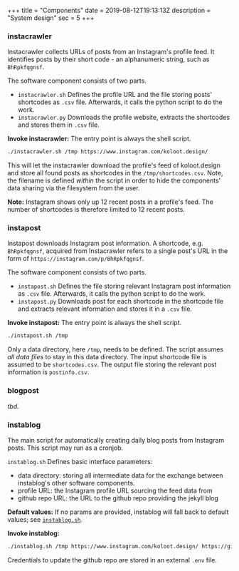 +++
title = "Components"
date = 2019-08-12T19:13:13Z
description = "System design"
sec = 5
+++

### instacrawler

Instacrawler collects URLs of posts from an Instagram's profile feed. It identifies posts by their short code - an alphanumeric string, such as `BhRpkfqgnsf`.

The software component consists of two parts.

* `instacrawler.sh` Defines the profile URL and the file storing posts' shortcodes as `.csv` file. Afterwards, it calls the python script to do the work.
* `instacrawler.py` Downloads the profile website, extracts the shortcodes and stores them in `.csv` file.

**Invoke instacrawler:** The entry point is always the shell script.

``` bash
./instacrawler.sh /tmp https://www.instagram.com/koloot.design/
```

This will let the instacrawler download the profile's feed of koloot.design and store all found posts as shortcodes in the `/tmp/shortcodes.csv`. Note, the filename is defined _within_ the script in order to hide the components' data sharing via the filesystem from the user.

**Note:** Instagram shows only up 12 recent posts in a profile's feed. The number of shortcodes is therefore limited to 12 recent posts.

### instapost

Instapost downloads Instagram post information. A shortcode, e.g. `BhRpkfqgnsf`, acquired from Instacrawler refers to a single post's URL in the form of `https://instagram.com/p/BhRpkfqgnsf`.


The software component consists of two parts.

* `instapost.sh` Defines the file storing relevant Instagram post information as `.csv` file. Afterwards, it calls the python script to do the work.
* `instapost.py` Downloads post for each shortcode in the shortcode file and extracts relevant information and stores it in a `.csv` file.

**Invoke instapost:** The entry point is always the shell script.

``` bash
./instapost.sh /tmp
```

Only a data directory, here `/tmp`, needs to be defined. The script assumes _all data files_ to stay in this data directory. The input shortcode file is assumed to be `shortcodes.csv`. The output file storing the relevant post information is `postinfo.csv`.


### blogpost

_tbd._


### instablog

The main script for automatically creating daily blog posts from Instagram posts. This script may run as a cronjob.

`instablog.sh` Defines basic interface parameters:

* data directory: storing all intermediate data for the exchange between instablog's other software components.
* profile URL: the Instagram profile URL sourcing the feed data from
* github repo URL: the URL to the github repo providing the jekyll blog

**Default values:** If no params are provided, instablog will fall back to default values; see [`instablog.sh`](https://github.com/cdeck3r/instablog/blob/master/scripts/instablog.sh).

**Invoke instablog:**

``` bash
./instablog.sh /tmp https://www.instagram.com/koloot.design/ https://github.com/dramalamas/dramalamas.github.io
```

Credentials to update the github repo are stored in an external `.env` file.
